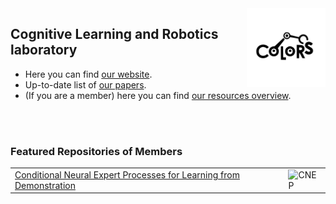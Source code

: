 <img width="25%" align="right" alt="Logo" src="https://github.com/colors-lab/.github/raw/main/LogoColors.svg" style="background-color:white;" />

## Cognitive Learning and Robotics laboratory
- Here you can find [our website](https://colors.cmpe.boun.edu.tr).
- Up-to-date list of [our papers](https://www.cmpe.boun.edu.tr/~emre/publications/).
- (If you are a member) here you can find [our resources overview](https://github.com/colors-lab/Overview/).
<br>
<br>

### Featured Repositories of Members
<div class="tg-wrap"><table>
<tbody>
  <tr>
    <td><a href="https://arxiv.org/abs/2402.08424">Conditional Neural Expert Processes for Learning from Demonstration</a></td>
    <td><img src="[image_url_here](https://github.com/colors-lab/.github/raw/main/img/cnep_comp.png)" alt="CNEP"></td>
  </tr>
<!--   <tr>
    <td></td>
    <td></td>
  </tr>
  <tr>
    <td></td>
    <td></td>
  </tr> -->
</tbody>
</table>
</div>
